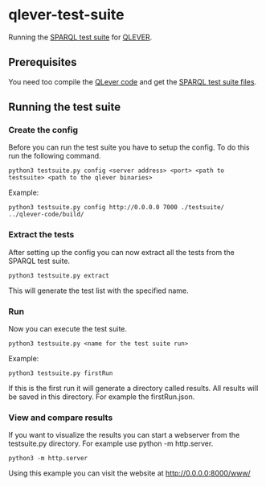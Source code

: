 # qlever-test-suite

Running the [SPARQL test suite](https://www.w3.org/2009/sparql/docs/tests/) for [QLEVER](https://github.com/ad-freiburg/qlever).

## Prerequisites

You need too compile the [QLever code](https://github.com/ad-freiburg/qlever) and get the [SPARQL test suite files](https://github.com/w3c/rdf-tests/tree/main/sparql/).

## Running the test suite

### Create the config

Before you can run the test suite you have to setup the config. To do this run the following command.

```
python3 testsuite.py config <server address> <port> <path to testsuite> <path to the qlever binaries>
```
Example:
```
python3 testsuite.py config http://0.0.0.0 7000 ./testsuite/ ../qlever-code/build/
```

### Extract the tests

After setting up the config you can now extract all the tests from the SPARQL test suite.

```
python3 testsuite.py extract
```

This will generate the test list with the specified name.

### Run

Now you can execute the test suite.

```
python3 testsuite.py <name for the test suite run>
```
Example:
```
python3 testsuite.py firstRun
```

If this is the first run it will generate a directory called results. All results will be saved in this directory. For example the firstRun.json.

### View and compare results

If you want to visualize the results you can start a webserver from the testsuite.py directory. For example use python -m http.server.

```
python3 -m http.server
```

Using this example you can visit the website at http://0.0.0.0:8000/www/